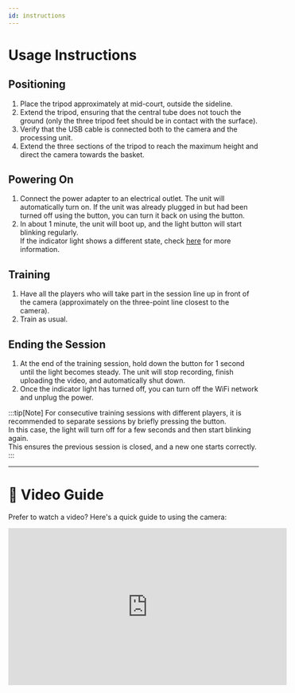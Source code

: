 ```yaml
---
id: instructions
---
```


# Usage Instructions

## Positioning

1. Place the tripod approximately at mid-court, outside the sideline.
2. Extend the tripod, ensuring that the central tube does not touch the ground (only the three tripod feet should be in contact with the surface).
3. Verify that the USB cable is connected both to the camera and the processing unit.
4. Extend the three sections of the tripod to reach the maximum height and direct the camera towards the basket.

## Powering On

1. Connect the power adapter to an electrical outlet. The unit will automatically turn on. If the unit was already plugged in but had been turned off using the button, you can turn it back on using the button.  
2. In about 1 minute, the unit will boot up, and the light button will start blinking regularly.  
If the indicator light shows a different state, check [here](before-starting#states) for more information.

## Training

1. Have all the players who will take part in the session line up in front of the camera (approximately on the three-point line closest to the camera).
2. Train as usual.

## Ending the Session

1. At the end of the training session, hold down the button for 1 second until the light becomes steady. The unit will stop recording, finish uploading the video, and automatically shut down.
2. Once the indicator light has turned off, you can turn off the WiFi network and unplug the power.

:::tip[Note]
For consecutive training sessions with different players, it is recommended to separate sessions by briefly pressing the button.  
In this case, the light will turn off for a few seconds and then start blinking again.  
This ensures the previous session is closed, and a new one starts correctly.
:::

---

# 🎥 Video Guide

Prefer to watch a video? Here's a quick guide to using the camera:  

<iframe width="560" height="315" src="https://www.youtube.com/embed/09SuO-30Nlo?si=HTF-2DR2wsDSOSIS" title="YouTube video player" frameborder="0" allow="accelerometer; autoplay; clipboard-write; encrypted-media; gyroscope; picture-in-picture; web-share" referrerpolicy="strict-origin-when-cross-origin" allowfullscreen></iframe>
